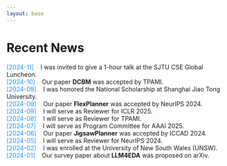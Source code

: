 ```yaml
---
layout: base 
---
```


# Recent News

<span style="color: #1E90FF;">[2024-11]</span>&nbsp;&nbsp;&nbsp;&nbsp;I was invited to give a 1-hour talk at the SJTU CSE Global Luncheon.  
<span style="color: #1E90FF;">[2024-10]</span>&nbsp;&nbsp;&nbsp;&nbsp;Our paper **DCBM** was accepted by TPAMI.  
<span style="color: #1E90FF;">[2024-09]</span>&nbsp;&nbsp;&nbsp;&nbsp;I was honored the National Scholarship at Shanghai Jiao Tong University.  
<span style="color: #1E90FF;">[2024-09]</span>&nbsp;&nbsp;&nbsp;&nbsp;Our paper **FlexPlanner** was accepted by NeurIPS 2024.  
<span style="color: #1E90FF;">[2024-09]</span>&nbsp;&nbsp;&nbsp;&nbsp;I will serve as Reviewer for ICLR 2025.  
<span style="color: #1E90FF;">[2024-08]</span>&nbsp;&nbsp;&nbsp;&nbsp;I will serve as Reviewer for TPAMI.  
<span style="color: #1E90FF;">[2024-07]</span>&nbsp;&nbsp;&nbsp;&nbsp;I will serve as Program Committee for AAAI 2025.  
<span style="color: #1E90FF;">[2024-06]</span>&nbsp;&nbsp;&nbsp;&nbsp;Our paper **JigsawPlanner** was accepted by ICCAD 2024.  
<span style="color: #1E90FF;">[2024-05]</span>&nbsp;&nbsp;&nbsp;&nbsp;I will serve as Reviewer for NeurIPS 2024.  
<span style="color: #1E90FF;">[2024-02]</span>&nbsp;&nbsp;&nbsp;&nbsp;I was enrolled at the University of New South Wales (UNSW).  
<span style="color: #1E90FF;">[2024-01]</span>&nbsp;&nbsp;&nbsp;&nbsp;Our survey paper about **LLM4EDA** was proposed on arXiv.  